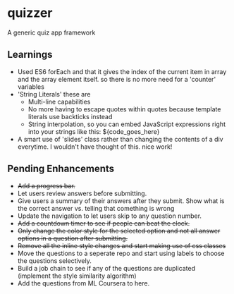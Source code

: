 # quizzer
A generic quiz app framework

## Learnings
* Used ES6 forEach and that it gives the index of the current item in array and the array element itself. so there is no more need for a 'counter' variables
* 'String Literals' these are 
    * Multi-line capabilities
    * No more having to escape quotes within quotes because template literals use backticks instead
    * String interpolation, so you can embed JavaScript expressions right into your strings like this: ${code_goes_here}
* A smart use of 'slides' class rather than changing the contents of a div everytime. I wouldn't have thought of this. nice work!

## Pending Enhancements
* ~~Add a progress bar.~~
* Let users review answers before submitting.
* Give users a summary of their answers after they submit. Show what is the correct answer vs. telling that comething is wrong
* Update the navigation to let users skip to any question number.
* ~~Add a countdown timer to see if people can beat the clock.~~
* ~~Only change the color style for the selected option and not all answer options in a question after submitting.~~
* ~~Remove all the inline style changes and start making use of css classes~~ 
* Move the questions to a seperate repo and start using labels to choose the questions selectively.
* Build a job chain to see if any of the questions are duplicated (implement the style similarity algorithm)
* Add the questions from ML Coursera to here.
